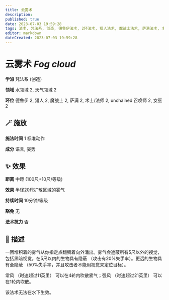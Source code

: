 ```yaml
---
title: 云雾术
description: 
published: true
date: 2023-07-03 19:59:28
tags: 法术, 咒法系, 创造, 德鲁伊法术, 2环法术, 猎人法术, 魔战士法术, 萨满法术, 术士/法师法术, unchained 召唤师法术, 女巫法术, 水领域, 天气领域
editor: markdown
dateCreated: 2023-07-03 19:59:28
---
```


# **云雾术** *Fog cloud*

**学派** 咒法系 (创造) 

**领域** 水领域 2, 天气领域 2

**环位** 德鲁伊 2, 猎人 2, 魔战士 2, 萨满 2, 术士/法师 2, unchained 召唤师 2, 女巫 2

## 🪄 施放

**施法时间** 1 标准动作

**成分** 语言, 姿势

## ✨ 效果  

**距离** 中距 (100尺+10尺/等级) 

**效果** 半径20尺扩散区域的雾气 

**持续时间** 10分钟/等级 

**豁免** 无

**法术抗力** 否

## 📖 描述

一团堆积着的雾气从你指定点翻腾着向外涌出。雾气会遮蔽所有5尺以外的视觉，包括黑暗视觉。在5尺以内的生物具有隐蔽 （攻击有20%失手率）。更远的生物具有全隐蔽 （50%失手率，并且攻击者不能用视觉来定位目标）。

常风 （时速超过11英里） 可以在4轮内吹散雾气；强风 （时速超过21英里） 可以在1轮内吹散。

该法术无法在水下生效。
    